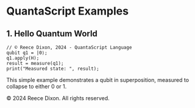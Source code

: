 
# QuantaScript Examples

## 1. Hello Quantum World
```quantaScript
// © Reece Dixon, 2024 - QuantaScript Language
qubit q1 = |0⟩;
q1.apply(H);
result = measure(q1);
print("Measured state: ", result);
```

This simple example demonstrates a qubit in superposition, measured to collapse to either 0 or 1.

© 2024 Reece Dixon. All rights reserved.
